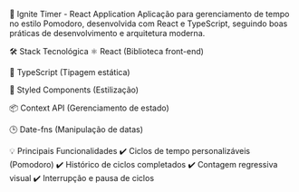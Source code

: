 🚀 Ignite Timer - React Application
Aplicação para gerenciamento de tempo no estilo Pomodoro, desenvolvida com React e TypeScript, seguindo boas práticas de desenvolvimento e arquitetura moderna.

🛠 Stack Tecnológica
⚛️ React (Biblioteca front-end)

🔄 TypeScript (Tipagem estática)

🎨 Styled Components (Estilização)

📦 Context API (Gerenciamento de estado)

🕒 Date-fns (Manipulação de datas)

💡 Principais Funcionalidades
✔️ Ciclos de tempo personalizáveis (Pomodoro)
✔️ Histórico de ciclos completados
✔️ Contagem regressiva visual
✔️ Interrupção e pausa de ciclos
